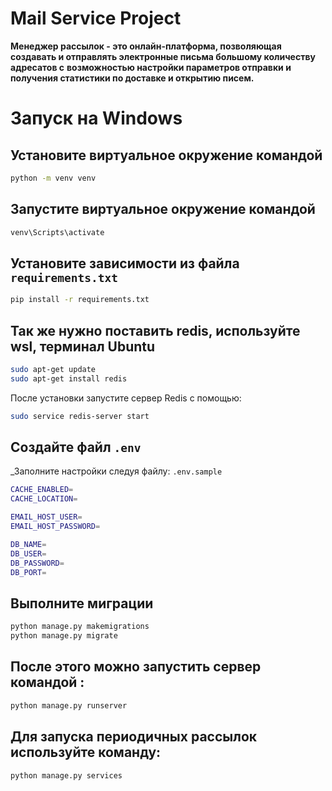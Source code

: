 # Mail Service Project
**Менеджер рассылок - это онлайн-платформа, позволяющая создавать и отправлять электронные письма большому количеству адресатов с**
**возможностью настройки параметров отправки и получения статистики по доставке и открытию писем.**

# Запуск на Windows
## **Установите виртуальное окружение командой**
```bash
python -m venv venv
```
## **Запустите виртуальное окружение командой**
```bash
venv\Scripts\activate 
```

## **Установите зависимости из файла `requirements.txt`**
```bash
pip install -r requirements.txt
```
## **Так же нужно поставить  redis, используйте wsl, терминал Ubuntu**
```bash
sudo apt-get update
sudo apt-get install redis
```
После установки запустите сервер Redis с помощью:
```bash
sudo service redis-server start
```
## Создайте файл `.env`
_Заполните настройки следуя файлу: `.env.sample`
```bash
CACHE_ENABLED=
CACHE_LOCATION=

EMAIL_HOST_USER=
EMAIL_HOST_PASSWORD=

DB_NAME=
DB_USER=
DB_PASSWORD=
DB_PORT=
```
## Выполните миграции
```bash
python manage.py makemigrations
python manage.py migrate
```
## **После этого можно запустить сервер командой :**
```bash
python manage.py runserver
```
## **Для запуска периодичных рассылок используйте команду:**
```bash
python manage.py services
```

